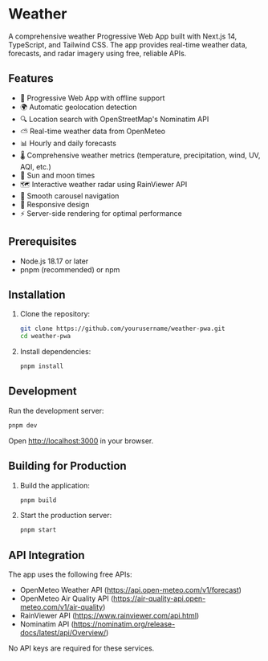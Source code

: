 # Weather

A comprehensive weather Progressive Web App built with Next.js 14, TypeScript, and Tailwind CSS. The app provides real-time weather data, forecasts, and radar imagery using free, reliable APIs.

## Features

- 📱 Progressive Web App with offline support
- 🌍 Automatic geolocation detection
- 🔍 Location search with OpenStreetMap's Nominatim API
- ⛅ Real-time weather data from OpenMeteo
- 📊 Hourly and daily forecasts
- 🌡️ Comprehensive weather metrics (temperature, precipitation, wind, UV, AQI, etc.)
- 🌅 Sun and moon times
- 🗺️ Interactive weather radar using RainViewer API
- 💨 Smooth carousel navigation
- 📱 Responsive design
- ⚡ Server-side rendering for optimal performance

## Prerequisites

- Node.js 18.17 or later
- pnpm (recommended) or npm

## Installation

1. Clone the repository:
   ```bash
   git clone https://github.com/yourusername/weather-pwa.git
   cd weather-pwa
   ```

2. Install dependencies:
   ```bash
   pnpm install
   ```

## Development

Run the development server:

```bash
pnpm dev
```

Open [http://localhost:3000](http://localhost:3000) in your browser.

## Building for Production

1. Build the application:
   ```bash
   pnpm build
   ```

2. Start the production server:
   ```bash
   pnpm start
   ```

## API Integration

The app uses the following free APIs:

- OpenMeteo Weather API (https://api.open-meteo.com/v1/forecast)
- OpenMeteo Air Quality API (https://air-quality-api.open-meteo.com/v1/air-quality)
- RainViewer API (https://www.rainviewer.com/api.html)
- Nominatim API (https://nominatim.org/release-docs/latest/api/Overview/)

No API keys are required for these services.